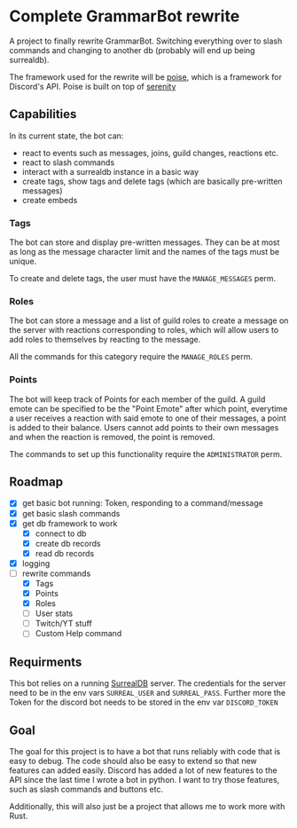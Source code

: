 # Complete GrammarBot rewrite
A project to finally rewrite GrammarBot. Switching everything over to slash commands and changing to another db (probably will end up being surrealdb).

The framework used for the rewrite will be [poise](https://github.com/serenity-rs/poise/), which is a framework for Discord's API. Poise is built on top of [serenity](https://github.com/serenity-rs/serenity)

## Capabilities
In its current state, the bot can:
* react to events such as messages, joins, guild changes, reactions etc.
* react to slash commands
* interact with a surrealdb instance in a basic way
* create tags, show tags and delete tags (which are basically pre-written messages)
* create embeds

### Tags
The bot can store and display pre-written messages. They can be at most as long as the message character limit and the names of the tags must be unique.

To create and delete tags, the user must have the `MANAGE_MESSAGES` perm.

### Roles
The bot can store a message and a list of guild roles to create a message on the server with reactions corresponding to roles, which will allow users to add roles to themselves by reacting to the message.

All the commands for this category require the `MANAGE_ROLES` perm.

### Points
The bot will keep track of Points for each member of the guild. A guild emote can be specified to be the "Point Emote" after which point, everytime a user receives a reaction with said emote to one of their messages, a point is added to their balance. Users cannot add points to their own messages and when the reaction is removed, the point is removed.

The commands to set up this functionality require the `ADMINISTRATOR` perm.

## Roadmap
- [X] get basic bot running: Token, responding to a command/message
- [X] get basic slash commands
- [X] get db framework to work
    - [X] connect to db
    - [X] create db records
    - [X] read db records
- [X] logging
- [ ] rewrite commands
    - [X] Tags
    - [X] Points
    - [X] Roles
    - [ ] User stats
    - [ ] Twitch/YT stuff
    - [ ] Custom Help command

## Requirments
This bot relies on a running [SurrealDB](https://surrealdb.com/) server. The credentials for the server need to be in the env vars `SURREAL_USER` and `SURREAL_PASS`.
Further more the Token for the discord bot needs to be stored in the env var `DISCORD_TOKEN`

## Goal
The goal for this project is to have a bot that runs reliably with code that is easy to debug.
The code should also be easy to extend so that new features can added easily.
Discord has added a lot of new features to the API since the last time I wrote a bot in python. I want to try those features, such as slash commands and buttons etc.

Additionally, this will also just be a project that allows me to work more with Rust.
